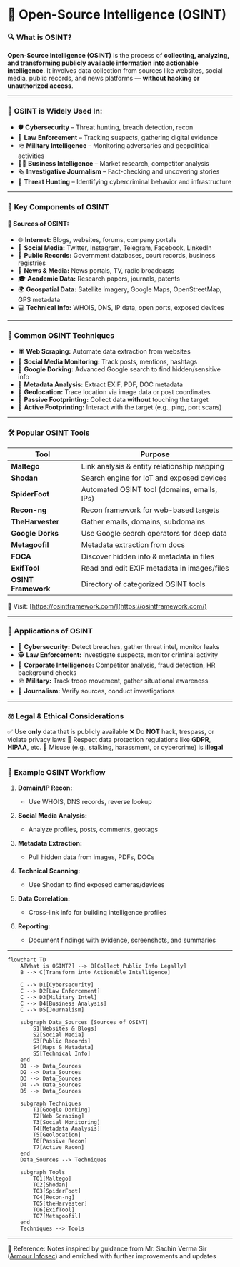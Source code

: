 
# 🧠 Open-Source Intelligence (OSINT)

### 🔍 What is OSINT?

**Open-Source Intelligence (OSINT)** is the process of **collecting, analyzing, and transforming publicly available information into actionable intelligence**.
It involves data collection from sources like websites, social media, public records, and news platforms — **without hacking or unauthorized access**.

---

### 🎯 OSINT is Widely Used In:

* 🛡️ **Cybersecurity** – Threat hunting, breach detection, recon
* 👮 **Law Enforcement** – Tracking suspects, gathering digital evidence
* 🪖 **Military Intelligence** – Monitoring adversaries and geopolitical activities
* 🧑‍💼 **Business Intelligence** – Market research, competitor analysis
* 🗞️ **Investigative Journalism** – Fact-checking and uncovering stories
* 🧠 **Threat Hunting** – Identifying cybercriminal behavior and infrastructure

---

### 🧩 Key Components of OSINT

#### 📡 Sources of OSINT:

* 🌐 **Internet:** Blogs, websites, forums, company portals
* 📱 **Social Media:** Twitter, Instagram, Telegram, Facebook, LinkedIn
* 🧾 **Public Records:** Government databases, court records, business registries
* 📰 **News & Media:** News portals, TV, radio broadcasts
* 🎓 **Academic Data:** Research papers, journals, patents
* 🌍 **Geospatial Data:** Satellite imagery, Google Maps, OpenStreetMap, GPS metadata
* 💻 **Technical Info:** WHOIS, DNS, IP data, open ports, exposed devices

---

### 🧪 Common OSINT Techniques

* 🕷️ **Web Scraping:** Automate data extraction from websites
* 📲 **Social Media Monitoring:** Track posts, mentions, hashtags
* 🧠 **Google Dorking:** Advanced Google search to find hidden/sensitive info
* 🧾 **Metadata Analysis:** Extract EXIF, PDF, DOC metadata
* 📍 **Geolocation:** Trace location via image data or post coordinates
* 👣 **Passive Footprinting:** Collect data **without** touching the target
* 🧪 **Active Footprinting:** Interact with the target (e.g., ping, port scans)

---

### 🛠️ Popular OSINT Tools

| Tool                | Purpose                                     |
| ------------------- | ------------------------------------------- |
| **Maltego**         | Link analysis & entity relationship mapping |
| **Shodan**          | Search engine for IoT and exposed devices   |
| **SpiderFoot**      | Automated OSINT tool (domains, emails, IPs) |
| **Recon-ng**        | Recon framework for web-based targets       |
| **TheHarvester**    | Gather emails, domains, subdomains          |
| **Google Dorks**    | Use Google search operators for deep data   |
| **Metagoofil**      | Metadata extraction from docs               |
| **FOCA**            | Discover hidden info & metadata in files    |
| **ExifTool**        | Read and edit EXIF metadata in images/files |
| **OSINT Framework** | Directory of categorized OSINT tools        |

📎 Visit: [https://osintframework.com/](https://osintframework.com/)

---

### 📌 Applications of OSINT

* 🔐 **Cybersecurity:** Detect breaches, gather threat intel, monitor leaks
* 🕵️ **Law Enforcement:** Investigate suspects, monitor criminal activity
* 🏢 **Corporate Intelligence:** Competitor analysis, fraud detection, HR background checks
* 🪖 **Military:** Track troop movement, gather situational awareness
* 📰 **Journalism:** Verify sources, conduct investigations

---

### ⚖️ Legal & Ethical Considerations

✅ Use **only** data that is publicly available
❌ Do **NOT** hack, trespass, or violate privacy laws
📜 Respect data protection regulations like **GDPR**, **HIPAA**, etc.
🚫 Misuse (e.g., stalking, harassment, or cybercrime) is **illegal**

---

### 🔁 Example OSINT Workflow

1. **Domain/IP Recon:**

   * Use WHOIS, DNS records, reverse lookup
2. **Social Media Analysis:**

   * Analyze profiles, posts, comments, geotags
3. **Metadata Extraction:**

   * Pull hidden data from images, PDFs, DOCs
4. **Technical Scanning:**

   * Use Shodan to find exposed cameras/devices
5. **Data Correlation:**

   * Cross-link info for building intelligence profiles
6. **Reporting:**

   * Document findings with evidence, screenshots, and summaries

---

```mermaid
flowchart TD
    A[What is OSINT?] --> B[Collect Public Info Legally]
    B --> C[Transform into Actionable Intelligence]

    C --> D1[Cybersecurity]
    C --> D2[Law Enforcement]
    C --> D3[Military Intel]
    C --> D4[Business Analysis]
    C --> D5[Journalism]

    subgraph Data_Sources [Sources of OSINT]
        S1[Websites & Blogs]
        S2[Social Media]
        S3[Public Records]
        S4[Maps & Metadata]
        S5[Technical Info]
    end
    D1 --> Data_Sources
    D2 --> Data_Sources
    D3 --> Data_Sources
    D4 --> Data_Sources
    D5 --> Data_Sources

    subgraph Techniques
        T1[Google Dorking]
        T2[Web Scraping]
        T3[Social Monitoring]
        T4[Metadata Analysis]
        T5[Geolocation]
        T6[Passive Recon]
        T7[Active Recon]
    end
    Data_Sources --> Techniques

    subgraph Tools
        TO1[Maltego]
        TO2[Shodan]
        TO3[SpiderFoot]
        TO4[Recon-ng]
        TO5[theHarvester]
        TO6[ExifTool]
        TO7[Metagoofil]
    end
    Techniques --> Tools

```
---


📖 Reference: Notes inspired by guidance from Mr. Sachin Verma Sir ([Armour Infosec](https://www.armourinfosec.com/)) and enriched with further improvements and updates
